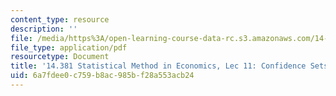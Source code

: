```yaml
---
content_type: resource
description: ''
file: /media/https%3A/open-learning-course-data-rc.s3.amazonaws.com/14-381-statistical-method-in-economics-fall-2018/6a7fdee0c759b8ac985bf28a553acb24_MIT14_381F18_lec11.pdf
file_type: application/pdf
resourcetype: Document
title: '14.381 Statistical Method in Economics, Lec 11: Confidence Sets'
uid: 6a7fdee0-c759-b8ac-985b-f28a553acb24
---
```

